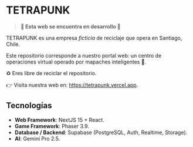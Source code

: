 # TETRAPUNK

> **🚧 Esta web se encuentra en desarrollo 🚧**

TETRAPUNK es una empresa _ficticia_ de reciclaje que opera en Santiago, Chile.

Este repositorio corresponde a nuestro portal web: un centro de operaciones virtual operado por mapaches inteligentes 🦝.

♻️ Eres libre de reciclar el repositorio.

👉 Visita nuestra web en: https://tetrapunk.vercel.app.

## Tecnologías

- **Web Framework**: NextJS 15 + React.
- **Game Framework**: Phaser 3.9.
- **Database / Backend**: Supabase (PostgreSQL, Auth, Realtime, Storage).
- **AI**: Gemini Pro 2.5.
